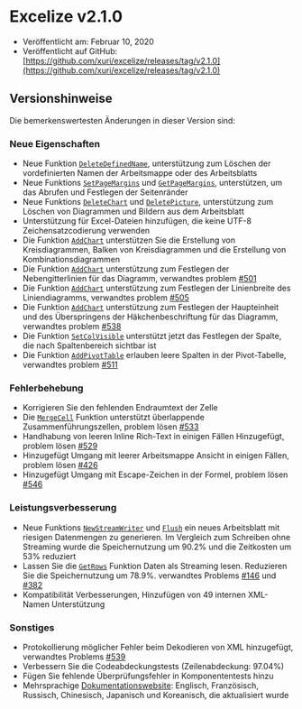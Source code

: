 # Excelize v2.1.0

* Veröffentlicht am: Februar 10, 2020
* Veröffentlicht auf GitHub: [https://github.com/xuri/excelize/releases/tag/v2.1.0](https://github.com/xuri/excelize/releases/tag/v2.1.0)

## Versionshinweise

Die bemerkenswertesten Änderungen in dieser Version sind:

### Neue Eigenschaften

* Neue Funktion [`DeleteDefinedName`](https://pkg.go.dev/github.com/360EntSecGroup-Skylar/excelize/v2@v2.1.0#File.DeleteDefinedName), unterstützung zum Löschen der vordefinierten Namen der Arbeitsmappe oder des Arbeitsblatts
* Neue Funktions [`SetPageMargins`](https://pkg.go.dev/github.com/360EntSecGroup-Skylar/excelize/v2@v2.1.0#File.SetPageMargins) und [`GetPageMargins`](https://pkg.go.dev/github.com/360EntSecGroup-Skylar/excelize/v2@v2.1.0#File.GetPageMargins), unterstützen, um das Abrufen und Festlegen der Seitenränder
* Neue Funktions [`DeleteChart`](https://pkg.go.dev/github.com/360EntSecGroup-Skylar/excelize/v2@v2.1.0#File.DeleteChart) und [`DeletePicture`](https://pkg.go.dev/github.com/360EntSecGroup-Skylar/excelize/v2@v2.1.0#File.DeletePicture), unterstützung zum Löschen von Diagrammen und Bildern aus dem Arbeitsblatt
* Unterstützung für Excel-Dateien hinzufügen, die keine UTF-8 Zeichensatzcodierung verwenden
* Die Funktion [`AddChart`](https://pkg.go.dev/github.com/360EntSecGroup-Skylar/excelize/v2@v2.1.0#File.AddChart) unterstützen Sie die Erstellung von Kreisdiagrammen, Balken von Kreisdiagrammen und die Erstellung von Kombinationsdiagrammen
* Die Funktion [`AddChart`](https://pkg.go.dev/github.com/360EntSecGroup-Skylar/excelize/v2@v2.1.0#File.AddChart) unterstützung zum Festlegen der Nebengitterlinien für das Diagramm, verwandtes problem [#501](https://github.com/xuri/excelize/issues/501)
* Die Funktion [`AddChart`](https://pkg.go.dev/github.com/360EntSecGroup-Skylar/excelize/v2@v2.1.0#File.AddChart) unterstützung zum Festlegen der Linienbreite des Liniendiagramms, verwandtes problem [#505](https://github.com/xuri/excelize/issues/505)
* Die Funktion [`AddChart`](https://pkg.go.dev/github.com/360EntSecGroup-Skylar/excelize/v2@v2.1.0#File.AddChart) unterstützung zum Festlegen der Haupteinheit und des Überspringens der Häkchenbeschriftung für das Diagramm, verwandtes problem [#538](https://github.com/xuri/excelize/issues/538)
* Die Funktion [`SetColVisible`](https://pkg.go.dev/github.com/360EntSecGroup-Skylar/excelize/v2@v2.1.0#File.SetColVisible) unterstützt jetzt das Festlegen der Spalte, die nach Spaltenbereich sichtbar ist
* Die Funktion [`AddPivotTable`](https://pkg.go.dev/github.com/360EntSecGroup-Skylar/excelize/v2@v2.1.0#File.AddPivotTable) erlauben leere Spalten in der Pivot-Tabelle, verwandtes problem [#511](https://github.com/xuri/excelize/issues/511)

### Fehlerbehebung

* Korrigieren Sie den fehlenden Endraumtext der Zelle
* Die [`MergeCell`](https://pkg.go.dev/github.com/360EntSecGroup-Skylar/excelize/v2@v2.1.0#File.MergeCell) Funktion unterstützt überlappende Zusammenführungszellen, problem lösen [#533](https://github.com/xuri/excelize/issues/533)
* Handhabung von leeren Inline Rich-Text in einigen Fällen Hinzugefügt, problem lösen [#529](https://github.com/xuri/excelize/issues/529)
* Hinzugefügt Umgang mit leerer Arbeitsmappe Ansicht in einigen Fällen, problem lösen [#426](https://github.com/xuri/excelize/issues/426)
* Hinzugefügt Umgang mit Escape-Zeichen in der Formel, problem lösen [#546](https://github.com/xuri/excelize/issues/546)

### Leistungsverbesserung

* Neue Funktions [`NewStreamWriter`](https://pkg.go.dev/github.com/360EntSecGroup-Skylar/excelize/v2@v2.1.0#File.NewStreamWriter) und [`Flush`](https://pkg.go.dev/github.com/360EntSecGroup-Skylar/excelize/v2@v2.1.0#StreamWriter.Flush) ein neues Arbeitsblatt mit riesigen Datenmengen zu generieren. Im Vergleich zum Schreiben ohne Streaming wurde die Speichernutzung um 90.2% und die Zeitkosten um 53% reduziert
* Lassen Sie die [`GetRows`](https://pkg.go.dev/github.com/360EntSecGroup-Skylar/excelize/v2@v2.1.0#File.GetRows) Funktion Daten als Streaming lesen. Reduzieren Sie die Speichernutzung um 78.9%. verwandtes Problems [#146](https://github.com/xuri/excelize/issues/146) und [#382](https://github.com/xuri/excelize/issues/382)
* Kompatibilität Verbesserungen, Hinzufügen von 49 internen XML-Namen Unterstützung

### Sonstiges

* Protokollierung möglicher Fehler beim Dekodieren von XML hinzugefügt, verwandtes Problems [#539](https://github.com/xuri/excelize/issues/539)
* Verbessern Sie die Codeabdeckungstests (Zeilenabdeckung: 97.04%)
* Fügen Sie fehlende Überprüfungsfehler in Komponententests hinzu
* Mehrsprachige [Dokumentationswebsite](https://xuri.me/excelize): Englisch, Französisch, Russisch, Chinesisch, Japanisch und Koreanisch, die aktualisiert wurde
